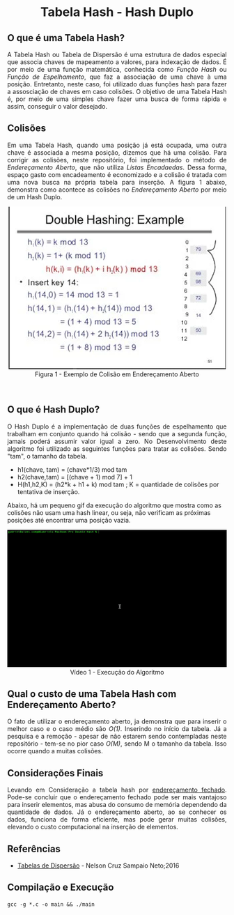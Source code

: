  <h1 align = "center" >Tabela Hash - Hash Duplo</h1>
 
 <h2> O que é uma Tabela Hash?</h2>

 <p align = "justify">
      A Tabela Hash ou Tabela de Dispersão é uma estrutura de dados especial que associa chaves de mapeamento a valores, para indexação de dados. É por meio de uma função matemática, conhecida como <i>Função Hash</i> ou <i>Função de Espelhamento</i>, que faz a associação de uma chave à uma posição. Entretanto, neste caso, foi utilizado duas funções hash para fazer a assosciação de chaves em caso colisões. O objetivo de uma Tabela Hash é, por meio de uma simples chave fazer uma busca de forma rápida e assim, conseguir o valor desejado.<br>
      </p>

<h2>Colisões</h2>

<p align = "justify">
      Em uma Tabela Hash, quando uma posição já está ocupada, uma outra chave é associada a mesma posição, dizemos que há uma colisão. Para corrigir as colisões, neste repositório, foi implementado o método de <i>Endereçamento Aberto</i>, que não utiliza <i>Listas Encadaedas</i>. Dessa forma, espaço gasto com encadeamento é economizado e a colisão é tratada com uma nova busca na própria tabela para inserção. A figura 1 abaixo, demonstra como acontece as colisões no <i>Endereçamento Aberto</i> por meio de um Hash Duplo.
</p>

<p align = "center">
<img src = "figura.png"></img>
 <br>
Figura 1 - Exemplo de Colisão em Endereçamento Aberto
</p>

<br>

<h2> O que é Hash Duplo? </h2>

<p align = "justify">
     O Hash Duplo é a implementação de duas funções de espelhamento que trabalham em conjunto quando há colisão - sendo que a segunda função, jamais poderá assumir valor igual a zero. No Desenvolvimento deste algoritmo foi utilizado as seguintes funções para tratar as colisões. Sendo "tam", o tamanho da tabela.
      </p>

* h1(chave, tam) = (chave*1/3) mod tam
* h2(chave,tam) = [(chave + 1) mod 7] + 1
* H(h1,h2,K) = (h2*k + h1 + k) mod tam ; K = quantidade de colisões por tentativa de inserção.

Abaixo, há um pequeno gif da execução do algoritmo que mostra como as colisões não usam uma hash linear, ou seja, não verificam as próximas posições até encontrar uma posição vazia.

<p align = "center">
 <img src = "video.gif"/><br>
 Vídeo 1 - Execução do Algoritmo
<p>


<h2>Qual o custo de uma Tabela Hash com Endereçamento Aberto?</h2>
<p align = "justify">
  O fato de utilizar o endereçamento aberto, ja demonstra que para inserir o melhor caso e o caso médio são <i>O(1)</i>. Inserindo no início da tabela. Já a pesquisa e a remoção - apesar de não estarem sendo contempladas neste repositório - tem-se no pior caso <i>O(M)</i>, sendo M o tamanho da tabela. Isso ocorre quando a muitas colisões.
        </p>
        
<h2>Considerações Finais</h2>
<p align = "justify">
 Levando em Consideração a tabela hash por <a href = "https://github.com/Nerd100oculoS/Simple-Hash"> endereçamento fechado</a>. Pode-se concluir que o endereçamento fechado pode ser mais vantajoso para inserir elementos, mas abusa do consumo de memória dependendo da quantidade de dados. Já o endereçamento aberto, ao se conhecer os dados, funciona de forma eficiente, mas pode gerar muitas colisões, elevando o custo computacional na inserção de elementos.
        </p> 

<h2>Referências</h2>
<p align = "justify">
        <ul>
        <li><a = href = "https://www2.unifap.br/furtado/files/2016/11/Aula7.pdf">Tabelas de Dispersão</a> - Nelson Cruz Sampaio Neto;2016</li>
        </ul>
        </p>

<h2>Compilação e Execução</h2>

````
gcc -g *.c -o main && ./main
````

